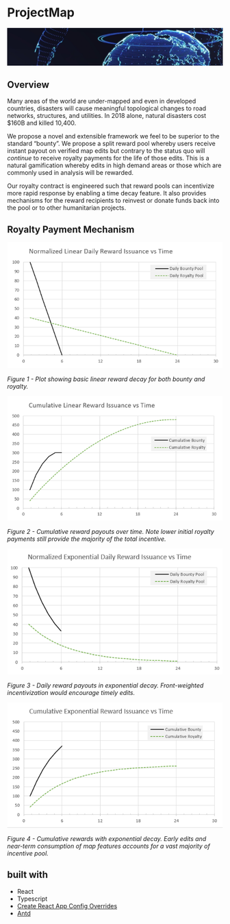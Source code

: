 # ProjectMap
![](https://github.com/justinschuldt/project-map-browser/blob/master/images/readme_logo.PNG)

## Overview
Many areas of the world are under-mapped and even in developed countries, disasters will cause meaningful topological changes to road networks, structures, and utilities. In 2018 alone, natural disasters cost $160B and killed 10,400.

We propose a novel and extensible framework we feel to be superior to the standard “bounty”. We propose a split reward pool whereby users receive instant payout on verified map edits but contrary to the status quo will *continue* to receive royalty payments for the life of those edits. This is a natural gamification whereby edits in high demand areas or those which are commonly used in analysis will be rewarded.

Our royalty contract is engineered such that reward pools can incentivize more rapid response by enabling a time decay feature. It also provides mechanisms for the reward recipients to reinvest or donate funds back into the pool or to other humanitarian projects.

## Royalty Payment Mechanism

![](https://github.com/justinschuldt/project-map-browser/blob/master/images/charts/linear_daily.PNG)

*Figure 1 - Plot showing basic linear reward decay for both bounty and royalty.*



![](https://github.com/justinschuldt/project-map-browser/blob/master/images/charts/linear_cumulative.PNG)

*Figure 2 - Cumulative reward payouts over time. Note lower initial royalty payments still provide the majority of the total incentive.*



![](https://github.com/justinschuldt/project-map-browser/blob/master/images/charts/exponential_daily.PNG)

*Figure 3 - Daily reward payouts in exponential decay. Front-weighted incentivization would encourage timely edits.*



![](https://github.com/justinschuldt/project-map-browser/blob/master/images/charts/exponential_cumulative.PNG)

*Figure 4 - Cumulative rewards with exponential decay. Early edits and near-term consumption of map features accounts for a vast majority of incentive pool.*


## built with

- React
- Typescript
 - [Create React App Config Overrides](https://github.com/sharegate/craco)
 - [Antd](https://ant.design/docs/react/introduce)
